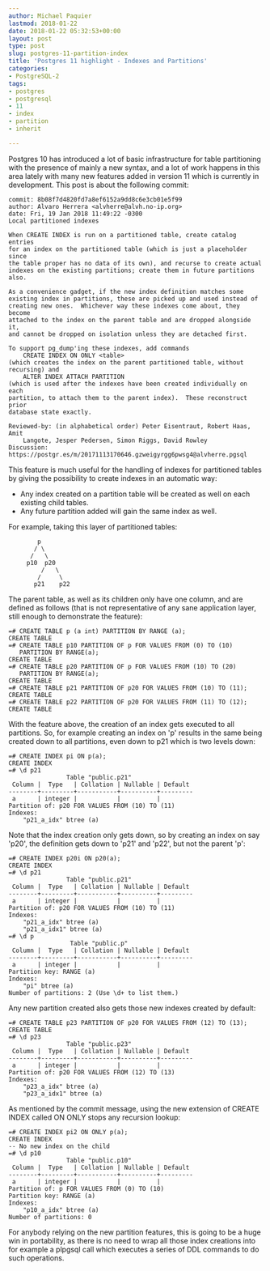 ```yaml
---
author: Michael Paquier
lastmod: 2018-01-22
date: 2018-01-22 05:32:53+00:00
layout: post
type: post
slug: postgres-11-partition-index
title: 'Postgres 11 highlight - Indexes and Partitions'
categories:
- PostgreSQL-2
tags:
- postgres
- postgresql
- 11
- index
- partition
- inherit

---
```


Postgres 10 has introduced a lot of basic infrastructure for table
partitioning with the presence of mainly a new syntax, and a lot of work
happens in this area lately with many new features added in version 11
which is currently in development. This post is about the following
commit:

    commit: 8b08f7d4820fd7a8ef6152a9dd8c6e3cb01e5f99
    author: Alvaro Herrera <alvherre@alvh.no-ip.org>
    date: Fri, 19 Jan 2018 11:49:22 -0300
    Local partitioned indexes

    When CREATE INDEX is run on a partitioned table, create catalog entries
    for an index on the partitioned table (which is just a placeholder since
    the table proper has no data of its own), and recurse to create actual
    indexes on the existing partitions; create them in future partitions
    also.

    As a convenience gadget, if the new index definition matches some
    existing index in partitions, these are picked up and used instead of
    creating new ones.  Whichever way these indexes come about, they become
    attached to the index on the parent table and are dropped alongside it,
    and cannot be dropped on isolation unless they are detached first.

    To support pg_dump'ing these indexes, add commands
        CREATE INDEX ON ONLY <table>
    (which creates the index on the parent partitioned table, without
    recursing) and
        ALTER INDEX ATTACH PARTITION
    (which is used after the indexes have been created individually on each
    partition, to attach them to the parent index).  These reconstruct prior
    database state exactly.

    Reviewed-by: (in alphabetical order) Peter Eisentraut, Robert Haas, Amit
        Langote, Jesper Pedersen, Simon Riggs, David Rowley
    Discussion: https://postgr.es/m/20171113170646.gzweigyrgg6pwsg4@alvherre.pgsql

This feature is much useful for the handling of indexes for partitioned
tables by giving the possibility to create indexes in an automatic way:

  * Any index created on a partition table will be created as well on
  each existing child tables.
  * Any future partition added will gain the same index as well.

For example, taking this layer of partitioned tables:

            p
           / \
          /   \
         p10  p20
             /   \
            /     \
           p21    p22

The parent table, as well as its children only have one column, and
are defined as follows (that is not representative of any sane application
layer, still enough to demonstrate the feature):

    =# CREATE TABLE p (a int) PARTITION BY RANGE (a);
    CREATE TABLE
    =# CREATE TABLE p10 PARTITION OF p FOR VALUES FROM (0) TO (10)
	   PARTITION BY RANGE(a);
    CREATE TABLE
    =# CREATE TABLE p20 PARTITION OF p FOR VALUES FROM (10) TO (20)
	   PARTITION BY RANGE(a);
    CREATE TABLE
    =# CREATE TABLE p21 PARTITION OF p20 FOR VALUES FROM (10) TO (11);
    CREATE TABLE
    =# CREATE TABLE p22 PARTITION OF p20 FOR VALUES FROM (11) TO (12);
    CREATE TABLE

With the feature above, the creation of an index gets executed to all
partitions. So, for example creating an index on 'p' results in the same
being created down to all partitions, even down to p21 which is two levels
down:

    =# CREATE INDEX pi ON p(a);
    CREATE INDEX
    =# \d p21
                    Table "public.p21"
     Column |  Type   | Collation | Nullable | Default
    --------+---------+-----------+----------+---------
     a      | integer |           |          |
    Partition of: p20 FOR VALUES FROM (10) TO (11)
    Indexes:
        "p21_a_idx" btree (a)

Note that the index creation only gets down, so by creating an index on
say 'p20', the definition gets down to 'p21' and 'p22', but not the
parent 'p':

    =# CREATE INDEX p20i ON p20(a);
    CREATE INDEX
    =# \d p21
                    Table "public.p21"
     Column |  Type   | Collation | Nullable | Default
    --------+---------+-----------+----------+---------
     a      | integer |           |          |
    Partition of: p20 FOR VALUES FROM (10) TO (11)
    Indexes:
        "p21_a_idx" btree (a)
        "p21_a_idx1" btree (a)
    =# \d p
                     Table "public.p"
     Column |  Type   | Collation | Nullable | Default
    --------+---------+-----------+----------+---------
     a      | integer |           |          |
    Partition key: RANGE (a)
    Indexes:
        "pi" btree (a)
	Number of partitions: 2 (Use \d+ to list them.)

Any new partition created also gets those new indexes created by default:

    =# CREATE TABLE p23 PARTITION OF p20 FOR VALUES FROM (12) TO (13);
    CREATE TABLE
    =# \d p23
                    Table "public.p23"
     Column |  Type   | Collation | Nullable | Default
    --------+---------+-----------+----------+---------
     a      | integer |           |          |
    Partition of: p20 FOR VALUES FROM (12) TO (13)
    Indexes:
        "p23_a_idx" btree (a)
        "p23_a_idx1" btree (a)

As mentioned by the commit message, using the new extension of CREATE
INDEX called ON ONLY stops any recursion lookup:

    =# CREATE INDEX pi2 ON ONLY p(a);
    CREATE INDEX
    -- No new index on the child
	=# \d p10
                    Table "public.p10"
     Column |  Type   | Collation | Nullable | Default
    --------+---------+-----------+----------+---------
     a      | integer |           |          |
    Partition of: p FOR VALUES FROM (0) TO (10)
    Partition key: RANGE (a)
    Indexes:
        "p10_a_idx" btree (a)
    Number of partitions: 0

For anybody relying on the new partition features, this is going to be
a huge win in portability, as there is no need to wrap all those index
creations into for example a plpgsql call which executes a series of DDL
commands to do such operations.
